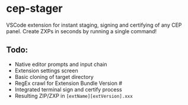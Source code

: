 # cep-stager

VSCode extension for instant staging, signing and certifying of any CEP panel. Create ZXPs in seconds by running a single command!

## Todo:

- Native editor prompts and input chain
- Extension settings screen
- Basic cloning of target directory
- RegEx crawl for Extension Bundle Version #
- Integrated terminal sign and certify process
- Resulting ZIP/ZXP in `[extName][extVersion].xxx`
